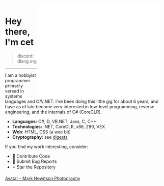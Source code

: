 <img align="right" src="/github-metrics.svg" alt="Metrics" width="400">

# Hey there, I'm cet

> discord: dlang.org

---

I am a hobbyist programmer primarily versed in systems languages and C#/.NET. I've been doing this little gig for about 6 years, and have as of late become very interested in low-level programming, reverse engineering, and the internals of C# (CoreCLR).

- **Languages:** C#, D, VB.NET, Java, C, C++
- **Technologies:** .NET, CoreCLR, x86, Z80, VEX
- **Web:** HTML, CSS (a wee bit)
- **Cryptography:** see [digests](https://github.com/cetio/tern/tree/main/source/tern/digest)

If you find my work interesting, consider:

- 🚀 Contribute Code
- 🐛 Submit Bug Reports
- ⭐ Star the Repository

[Avatar - Mark Hewitson Photography](https://markhewitson.photography/cat-portraits/)

